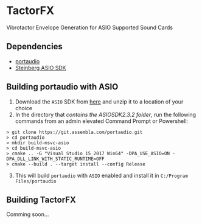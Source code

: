 # TactorFX
Vibrotactor Envelope Generation for ASIO Supported Sound Cards

## Dependencies

- [portaudio](http://www.portaudio.com/)
- [Steinberg ASIO SDK](https://www.steinberg.net/en/company/developers.html)

## Building portaudio with ASIO
1. Download the `ASIO` SDK from [here](https://www.steinberg.net/en/company/developers.html) and unzip it to a location of your choice
2. In the directory that *contains the ASIOSDK2.3.2 folder*, run the following commands from an admin elevated Command Prompt or Powershell:
```shell
> git clone https://git.assembla.com/portaudio.git 
> cd portaudio
> mkdir build-msvc-asio
> cd build-msvc-asio
> cmake .. -G "Visual Studio 15 2017 Win64" -DPA_USE_ASIO=ON -DPA_DLL_LINK_WITH_STATIC_RUNTIME=OFF
> cmake --build . --target install --config Release
```
3. This will build `portaudio` with `ASIO` enabled and install it in `C:/Program Files/portaudio`

## Building TactorFX

Comming soon...


